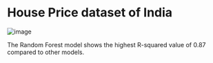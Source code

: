 # **House Price dataset of India**

![image](https://github.com/user-attachments/assets/350be842-9690-4e27-a441-dfdfbcca0747)

The Random Forest model shows the highest R-squared value of 0.87 compared to other models.
